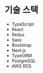 # 기술 스택

- TypeScript
- React
- Redux
- Sass
- Bootstrap
- Next.js
- TypeORM
- PostgreSQL
- AWS RDS
